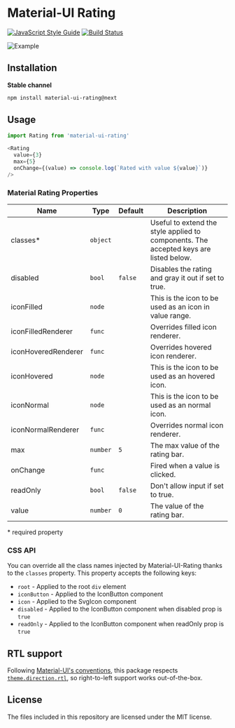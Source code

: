 # Material-UI Rating
[![JavaScript Style Guide](https://img.shields.io/badge/code_style-standard-brightgreen.svg)](https://standardjs.com)
[![Build Status](https://travis-ci.org/TeamWertarbyte/material-ui-rating.svg?branch=next)](https://travis-ci.org/TeamWertarbyte/material-ui-rating)

![Example](preview.gif)

## Installation

**Stable channel**
```sh
npm install material-ui-rating@next
```

## Usage
```js
import Rating from 'material-ui-rating'

<Rating
  value={3}
  max={5}
  onChange={(value) => console.log(`Rated with value ${value}`)}
/>
```

### Material Rating Properties

|Name               |Type    |Default|Description                                                                          |
|-------------------|--------|-------|-------------------------------------------------------------------------------------|
|classes*           |`object`|       |Useful to extend the style applied to components. The accepted keys are listed below.|
|disabled           |`bool`  |`false`|Disables the rating and gray it out if set to true.                                  |
|iconFilled         |`node`  |       |This is the icon to be used as an icon in value range.                               |
|iconFilledRenderer |`func`  |       |Overrides filled icon renderer.                                                      |
|iconHoveredRenderer|`func`  |       |Overrides hovered icon renderer.                                                     |
|iconHovered        |`node`  |       |This is the icon to be used as an hovered icon.                                      |
|iconNormal         |`node`  |       |This is the icon to be used as an normal icon.                                       |
|iconNormalRenderer |`func`  |       |Overrides normal icon renderer.                                                      |
|max                |`number`|`5`    |The max value of the rating bar.                                                     |
|onChange           |`func`  |       |Fired when a value is clicked.                                                       |
|readOnly           |`bool`  |`false`|Don't allow input if set to true.                                                    |
|value              |`number`|`0`    |The value of the rating bar.                                                         |

\* required property


### CSS API

You can override all the class names injected by Material-UI-Rating thanks to the `classes` property. This property accepts the following keys:

- `root` - Applied to the root `div` element
- `iconButton` - Applied to the IconButton component
- `icon` - Applied to the SvgIcon component
- `disabled` - Applied to the IconButton component when disabled prop is `true`
- `readOnly` - Applied to the IconButton component when readOnly prop is `true`

## RTL support

Following [Material-UI's conventions](https://material-ui.com/guides/right-to-left/), this package respects [`theme.direction.rtl`](https://material-ui.com/customization/default-theme/), so right-to-left support works out-of-the-box.

## License

The files included in this repository are licensed under the MIT license.
